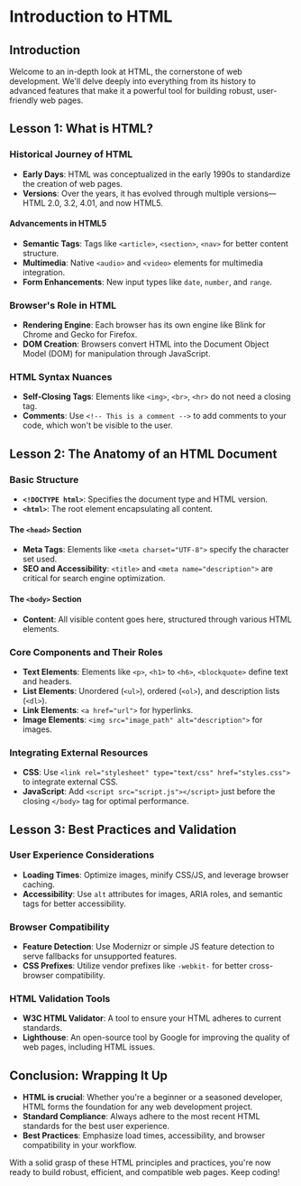 # Introduction to HTML

## Introduction

Welcome to an in-depth look at HTML, the cornerstone of web development. We'll delve deeply into everything from its history to advanced features that make it a powerful tool for building robust, user-friendly web pages.

## Lesson 1: What is HTML?

### Historical Journey of HTML

- **Early Days**: HTML was conceptualized in the early 1990s to standardize the creation of web pages.
- **Versions**: Over the years, it has evolved through multiple versions—HTML 2.0, 3.2, 4.01, and now HTML5.

#### Advancements in HTML5

- **Semantic Tags**: Tags like `<article>`, `<section>`, `<nav>` for better content structure.
- **Multimedia**: Native `<audio>` and `<video>` elements for multimedia integration.
- **Form Enhancements**: New input types like `date`, `number`, and `range`.

### Browser's Role in HTML

- **Rendering Engine**: Each browser has its own engine like Blink for Chrome and Gecko for Firefox.
- **DOM Creation**: Browsers convert HTML into the Document Object Model (DOM) for manipulation through JavaScript.

### HTML Syntax Nuances

- **Self-Closing Tags**: Elements like `<img>`, `<br>`, `<hr>` do not need a closing tag.
- **Comments**: Use `<!-- This is a comment -->` to add comments to your code, which won't be visible to the user.

## Lesson 2: The Anatomy of an HTML Document

### Basic Structure

- **`<!DOCTYPE html>`**: Specifies the document type and HTML version.
- **`<html>`**: The root element encapsulating all content.
  
#### The `<head>` Section

- **Meta Tags**: Elements like `<meta charset="UTF-8">` specify the character set used.
- **SEO and Accessibility**: `<title>` and `<meta name="description">` are critical for search engine optimization.

#### The `<body>` Section

- **Content**: All visible content goes here, structured through various HTML elements.

### Core Components and Their Roles

- **Text Elements**: Elements like `<p>`, `<h1>` to `<h6>`, `<blockquote>` define text and headers.
- **List Elements**: Unordered (`<ul>`), ordered (`<ol>`), and description lists (`<dl>`).
- **Link Elements**: `<a href="url">` for hyperlinks.
- **Image Elements**: `<img src="image_path" alt="description">` for images.

### Integrating External Resources

- **CSS**: Use `<link rel="stylesheet" type="text/css" href="styles.css">` to integrate external CSS.
- **JavaScript**: Add `<script src="script.js"></script>` just before the closing `</body>` tag for optimal performance.

## Lesson 3: Best Practices and Validation

### User Experience Considerations

- **Loading Times**: Optimize images, minify CSS/JS, and leverage browser caching.
- **Accessibility**: Use `alt` attributes for images, ARIA roles, and semantic tags for better accessibility.

### Browser Compatibility

- **Feature Detection**: Use Modernizr or simple JS feature detection to serve fallbacks for unsupported features.
- **CSS Prefixes**: Utilize vendor prefixes like `-webkit-` for better cross-browser compatibility.

### HTML Validation Tools

- **W3C HTML Validator**: A tool to ensure your HTML adheres to current standards.
- **Lighthouse**: An open-source tool by Google for improving the quality of web pages, including HTML issues.

## Conclusion: Wrapping It Up

- **HTML is crucial**: Whether you're a beginner or a seasoned developer, HTML forms the foundation for any web development project.
- **Standard Compliance**: Always adhere to the most recent HTML standards for the best user experience.
- **Best Practices**: Emphasize load times, accessibility, and browser compatibility in your workflow.

With a solid grasp of these HTML principles and practices, you're now ready to build robust, efficient, and compatible web pages. Keep coding!